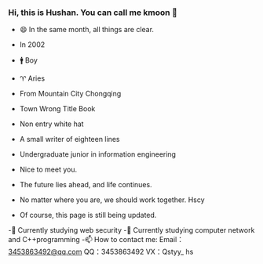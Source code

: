 ### Hi, this is Hushan. You can call me kmoon 👋

-  😄  In the same month, all things are clear.

- In 2002
-  🚹 Boy
-  ♈ Aries
- From Mountain City Chongqing
- Town Wrong Title Book
- Non entry white hat
- A small writer of eighteen lines
- Undergraduate junior in information engineering


- Nice to meet you.
- The future lies ahead, and life continues.
- No matter where you are, we should work together. Hscy

- Of course, this page is still being updated.

-🔭  Currently studying web security
-🌱  Currently studying computer network and C++programming
-📫  How to contact me:
Email： 3453863492@qq.com
QQ：3453863492
VX：Qstyy_ hs
